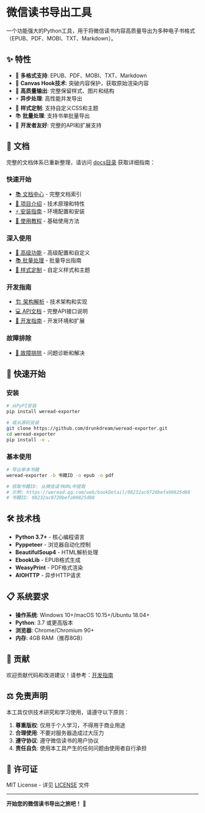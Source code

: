 # 微信读书导出工具

一个功能强大的Python工具，用于将微信读书内容高质量导出为多种电子书格式（EPUB、PDF、MOBI、TXT、Markdown）。

## ✨ 特性

- 🎯 **多格式支持**: EPUB、PDF、MOBI、TXT、Markdown
- 🔬 **Canvas Hook技术**: 突破内容保护，获取原始渲染内容
- 🚀 **高质量输出**: 完整保留样式、图片和结构
- ⚡ **异步处理**: 高性能并发导出
- 🎨 **样式定制**: 支持自定义CSS和主题
- 📚 **批量处理**: 支持书单批量导出
- 🔧 **开发者友好**: 完整的API和扩展支持

## 📖 文档

完整的文档体系已重新整理，请访问 [docs目录](./docs/) 获取详细指南：

### 快速开始
- [📚 文档中心](./docs/README.md) - 完整文档索引
- [🚀 项目介绍](./docs/introduction.md) - 技术原理和特性
- [⚡ 安装指南](./docs/installation.md) - 环境配置和安装
- [🎯 使用教程](./docs/usage.md) - 基础使用方法

### 深入使用
- [🔧 高级功能](./docs/advanced.md) - 高级配置和自定义
- [📚 批量处理](./docs/batch.md) - 批量导出指南
- [🎨 样式定制](./docs/styling.md) - 自定义样式和主题

### 开发指南
- [🏗️ 架构解析](./docs/architecture.md) - 技术架构和实现
- [💻 API文档](./docs/api.md) - 完整API接口说明
- [🔬 开发指南](./docs/development.md) - 开发环境和扩展

### 故障排除
- [🔧 故障排除](./docs/troubleshooting.md) - 问题诊断和解决

## 🚀 快速开始

### 安装

```bash
# 从PyPI安装
pip install weread-exporter

# 或从源码安装
git clone https://github.com/drunkdream/weread-exporter.git
cd weread-exporter
pip install -e .
```

### 基本使用

```bash
# 导出单本书籍
weread-exporter -b 书籍ID -o epub -o pdf

# 获取书籍ID: 从微信读书URL中提取
# 示例: https://weread.qq.com/web/bookDetail/08232ac0720befa90825d88
# 书籍ID: 08232ac0720befa90825d88
```

## 🛠️ 技术栈

- **Python 3.7+** - 核心编程语言
- **Pyppeteer** - 浏览器自动化控制
- **BeautifulSoup4** - HTML解析处理
- **EbookLib** - EPUB格式生成
- **WeasyPrint** - PDF格式渲染
- **AIOHTTP** - 异步HTTP请求

## 📋 系统要求

- **操作系统**: Windows 10+/macOS 10.15+/Ubuntu 18.04+
- **Python**: 3.7 或更高版本
- **浏览器**: Chrome/Chromium 90+
- **内存**: 4GB RAM（推荐8GB）

## 🤝 贡献

欢迎贡献代码和改进建议！请参考：[开发指南](./docs/development.md)

## ⚖️ 免责声明

本工具仅供技术研究和学习使用，请遵守以下原则：

1. **尊重版权**: 仅用于个人学习，不得用于商业用途
2. **合理使用**: 不要对服务器造成过大压力
3. **遵守协议**: 遵守微信读书的用户协议
4. **责任自负**: 使用本工具产生的任何问题由使用者自行承担

## 📄 许可证

MIT License - 详见 [LICENSE](LICENSE) 文件

---

**开始您的微信读书导出之旅吧！** 🎉
